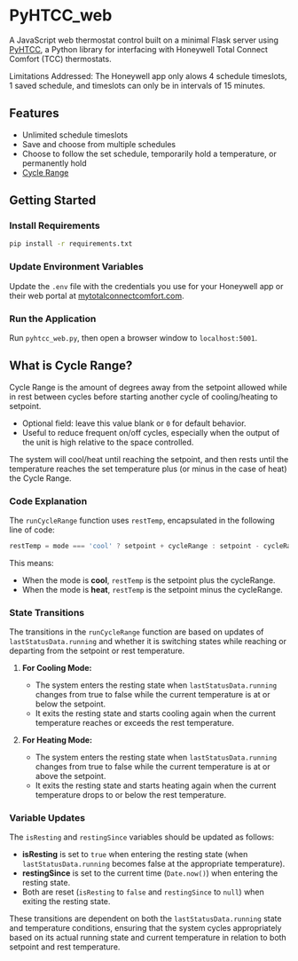 # PyHTCC_web

A JavaScript web thermostat control built on a minimal Flask server using [PyHTCC](https://github.com/csm10495/pyhtcc), a Python library for interfacing with Honeywell Total Connect Comfort (TCC) thermostats.

Limitations Addressed: The Honeywell app only alows 4 schedule timeslots, 1 saved schedule, and timeslots can only be in intervals of 15 minutes.

## Features
- Unlimited schedule timeslots
- Save and choose from multiple schedules
- Choose to follow the set schedule, temporarily hold a temperature, or permanently hold
- [Cycle Range](#what-is-cycle-range)


## Getting Started

### Install Requirements
```bash
pip install -r requirements.txt
```

### Update Environment Variables
Update the `.env` file with the credentials you use for your Honeywell app or their web portal at [mytotalconnectcomfort.com](https://mytotalconnectcomfort.com/).

### Run the Application
Run `pyhtcc_web.py`, then open a browser window to `localhost:5001`.


## What is Cycle Range?
Cycle Range is the amount of degrees away from the setpoint allowed while in rest between cycles before starting another cycle of cooling/heating to setpoint. 

- Optional field: leave this value blank or `0` for default behavior.
- Useful to reduce frequent on/off cycles, especially when the output of the unit is high relative to the space controlled.

The system will cool/heat until reaching the setpoint, and then rests until the temperature reaches the set temperature plus (or minus in the case of heat) the Cycle Range.

### Code Explanation
The `runCycleRange` function uses `restTemp`, encapsulated in the following line of code:
```javascript
restTemp = mode === 'cool' ? setpoint + cycleRange : setpoint - cycleRange;
```
This means:
- When the mode is **cool**, `restTemp` is the setpoint plus the cycleRange.
- When the mode is **heat**, `restTemp` is the setpoint minus the cycleRange.

### State Transitions
The transitions in the `runCycleRange` function are based on updates of `lastStatusData.running` and whether it is switching states while reaching or departing from the setpoint or rest temperature.

1. **For Cooling Mode:**
   - The system enters the resting state when `lastStatusData.running` changes from true to false while the current temperature is at or below the setpoint.
   - It exits the resting state and starts cooling again when the current temperature reaches or exceeds the rest temperature.

2. **For Heating Mode:**
   - The system enters the resting state when `lastStatusData.running` changes from true to false while the current temperature is at or above the setpoint.
   - It exits the resting state and starts heating again when the current temperature drops to or below the rest temperature.

### Variable Updates
The `isResting` and `restingSince` variables should be updated as follows:
- **isResting** is set to `true` when entering the resting state (when `lastStatusData.running` becomes false at the appropriate temperature).
- **restingSince** is set to the current time (`Date.now()`) when entering the resting state.
- Both are reset (`isResting` to `false` and `restingSince` to `null`) when exiting the resting state.

These transitions are dependent on both the `lastStatusData.running` state and temperature conditions, ensuring that the system cycles appropriately based on its actual running state and current temperature in relation to both setpoint and rest temperature.
